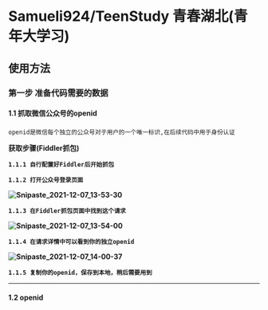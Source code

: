 # Samueli924/TeenStudy 青春湖北(青年大学习)

## 使用方法

### 第一步 准备代码需要的数据

#### 1.1 抓取微信公众号的openid

	openid是微信每个独立的公众号对于用户的一个唯一标识,在后续代码中用于身份认证

<b>获取步骤(Fiddler抓包)<b>  

	1.1.1 自行配置好Fiddler后开始抓包  

	1.1.2 打开公众号登录页面  

![Snipaste_2021-12-07_13-53-30](https://user-images.githubusercontent.com/65054820/144975543-8377215c-0c08-4548-8e28-b73f1db64c24.png)  
	
	1.1.3 在Fiddler抓包页面中找到这个请求  
![Snipaste_2021-12-07_13-54-00](https://user-images.githubusercontent.com/65054820/144975566-35ea335d-8c7b-4174-88ca-9f2daff6555a.png)  

	1.1.4 在请求详情中可以看到你的独立openid
![Snipaste_2021-12-07_14-00-37](https://user-images.githubusercontent.com/65054820/144975584-f723a842-6eea-4296-804a-bcc8cdcf85e1.png)  

	1.1.5 复制你的openid，保存到本地，稍后需要用到  
	
----

#### 1.2 openid
